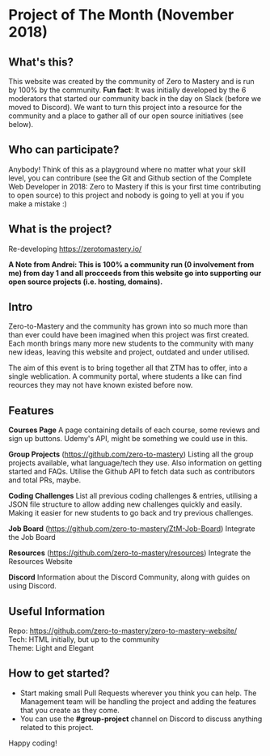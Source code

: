 # Project of The Month (November 2018)

## What's this?
This website was created by the community of Zero to Mastery and is run by 100% by the community. **Fun fact**: It was initially developed by the 6 moderators that started our community back in the day on Slack (before we moved to Discord). We want to turn this project into a resource for the community and a place to gather all of our open source initiatives (see below).

## Who can participate?
Anybody! Think of this as a playground where no matter what your skill level, you can contribure (see the Git and Github section of the Complete Web Developer in 2018: Zero to Mastery if this is your first time contributing to open source) to this project and nobody is going to yell at you if you make a mistake :)

## What is the project?
Re-developing  https://zerotomastery.io/  

**A Note from Andrei: This is 100% a community run (0 involvement from me) from day 1 and all procceeds from this website go into supporting our open source projects (i.e. hosting, domains).**

## Intro
Zero-to-Mastery and the community has grown into so much more than than ever could have been imagined when this project was first created. Each month brings many more new students to the community with many new ideas, leaving this website and project, outdated and under utilised. 

The aim of this event is to bring together all that ZTM has to offer, into a single weblication. A community portal, where students a like can find reources they may not have known existed before now.

## Features
**Courses Page**
A page containing details of each course, some reviews and sign up buttons. 
Udemy's API, might be something we could use in this.

**Group Projects** (https://github.com/zero-to-mastery)
Listing all the group projects available, what language/tech they use. Also information on getting started and FAQs. Utilise the Github API to fetch data such as contributors and total PRs, maybe.

**Coding Challenges** 
List all previous coding challenges & entries, utilising a JSON file structure to allow adding new challenges quickly and easily. Making it easier for new students to go back and try previous challenges. 

**Job Board** (https://github.com/zero-to-mastery/ZtM-Job-Board)
Integrate the Job Board

**Resources** (https://github.com/zero-to-mastery/resources)
Integrate the Resources Website

**Discord**
Information about the Discord Community, along with guides on using Discord.

## Useful Information
Repo: https://github.com/zero-to-mastery/zero-to-mastery-website/  
Tech: HTML initially, but up to the community  
Theme: Light and Elegant  


## How to get started?
- Start making small Pull Requests wherever you think you can help. The Management team will be handling the project and adding the features that you create as they come.  
- You can use the **#group-project** channel on Discord to discuss anything related to this project.  

Happy coding!


